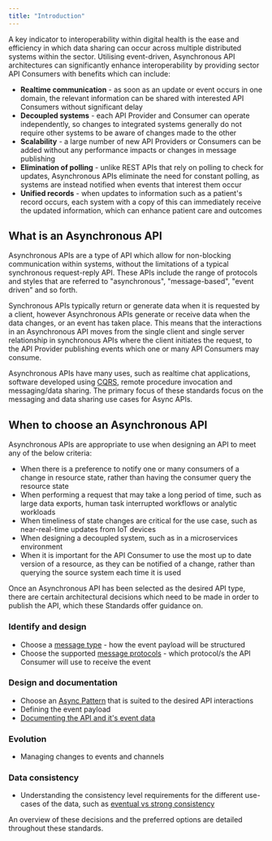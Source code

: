 ```yaml
---
title: "Introduction"
---
```


A key indicator to interoperability within digital health is the ease and efficiency in which data sharing can occur across multiple distributed systems within the sector. Utilising event-driven, Asynchronous API architectures can significantly enhance interoperability by providing sector API Consumers with benefits which can include:

- **Realtime communication** - as soon as an update or event occurs in one domain, the relevant information can be shared with interested API Consumers without significant delay
- **Decoupled systems** - each API Provider and Consumer can operate independently, so changes to integrated systems generally do not require other systems to be aware of changes made to the other
- **Scalability** - a large number of new API Providers or Consumers can be added without any performance impacts or changes in message publishing
- **Elimination of polling** - unlike REST APIs that rely on polling to check for updates, Asynchronous APIs eliminate the need for constant polling, as systems are instead notified when events that interest them occur
- **Unified records** - when updates to information such as a patient's record occurs, each system with a copy of this can immediately receive the updated information, which can enhance patient care and outcomes

## What is an Asynchronous API

Asynchronous APIs are a type of API which allow for non-blocking communication within systems, without the limitations of a typical synchronous request-reply API. These APIs include the range of protocols and styles that are referred to "asynchronous", "message-based", "event driven" and so forth.

Synchronous APIs typically return or generate data when it is requested by a client, however Asynchronous APIs generate or receive data when the data changes, or an event has taken place. This means that the interactions in an Asynchronous API moves from the single client and single server relationship in synchronous APIs where the client initiates the request, to the API Provider publishing events which one or many API Consumers may consume.

Asynchronous APIs have many uses, such as realtime chat applications, software developed using [CQRS](https://martinfowler.com/bliki/CQRS.html), remote procedure invocation and messaging/data sharing. The primary focus of these standards focus on the messaging and data sharing use cases for Async APIs.

## When to choose an Asynchronous API

Asynchronous APIs are appropriate to use when designing an API to meet any of the below criteria:

- When there is a preference to notify one or many consumers of a change in resource state, rather than having the consumer query the resource state
- When performing a request that may take a long period of time, such as large data exports, human task interrupted workflows or analytic workloads
- When timeliness of state changes are critical for the use case, such as near-real-time updates from IoT devices
- When designing a decoupled system, such as in a microservices environment
- When it is important for the API Consumer to use the most up to date version of a resource, as they can be notified of a change, rather than querying the source system each time it is used

Once an Asynchronous API has been selected as the desired API type, there are certain architectural decisions which need to be made in order to publish the API, which these Standards offer guidance on.

### Identify and design

- Choose a [message type](./03-MessageTypes.md) - how the event payload will be structured
- Choose the supported [message protocols](./04-Protocols.md) - which protocol/s the API Consumer will use to receive the event

### Design and documentation

- Choose an [Async Pattern](./Async%20Patterns/01-Intro.md) that is suited to the desired API interactions
- Defining the event payload
- [Documenting the API and it's event data](./06-APIDesignandDocumentation.md)

### Evolution

- Managing changes to events and channels

### Data consistency

- Understanding the consistency level requirements for the different use-cases of the data, such as [eventual vs strong consistency](07-DataConsistencyModels.md)

An overview of these decisions and the preferred options are detailed throughout these standards.
